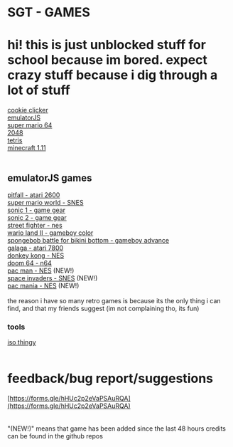 # SGT - GAMES

# hi! this is just unblocked stuff for school because im bored. expect crazy stuff because i dig through a lot of stuff <br>
[cookie clicker](https://schoolgamethingy.github.io/sgt-cookieclicker/) <br>
[emulatorJS](https://schoolgamethingy.github.io/sgt-EmulatorJS/) <br>
[super mario 64](https://schoolgamethingy.github.io/sgt-sm64/) <br>
[2048](https://schoolgamethingy.github.io/sgt-2048/) <br> 
[tetris](https://schoolgamethingy.github.io/sgt-tetris/) <br>
[minecraft 1.11](https://schoolgamethingy.github.io/sgt-minecraft/)<br>
<br>
## emulatorJS games <br>
[pitfall - atari 2600](https://schoolgamethingy.github.io/sgt-pitfall/)<br>
[super mario world - SNES](https://schoolgamethingy.github.io/sgt-smw/)<br>
[sonic 1 - game gear](https://schoolgamethingy.github.io/sgt-sonic1/)<br>
[sonic 2 - game gear](https://schoolgamethingy.github.io/sgt-sonic2/)<br>
[street fighter - nes](https://schoolgamethingy.github.io/sgt-stfighter/)<br>
[wario land II - gameboy color](https://schoolgamethingy.github.io/sgt-warioland/)<br>
[spongebob battle for bikini bottom - gameboy advance](https://schoolgamethingy.github.io/sgt-spongebob/)<br>
[galaga - atari 7800](https://schoolgamethingy.github.io/sgt-galaga/)<br>
[donkey kong - NES](https://schoolgamethingy.github.io/sgt-donkeykong/)<br>
[doom 64 - n64](https://schoolgamethingy.github.io/sgt-doom64/)<br>
[pac man - NES](https://schoolgamethingy.github.io/sgt-pacman/) (NEW!)<br>
[space invaders - SNES](https://schoolgamethingy.github.io/sgt-invader) (NEW!)<br>
[pac mania - NES](https://schoolgamethingy.github.io/sgt-mania) (NEW!)<br>
<br>
the reason i have so many retro games is because its the only thing i can find, and that my friends suggest (im not complaining tho, its fun)
### tools <br>
[iso thingy](https://schoolgamethingy.github.io/sgt-RomPatcher.js/) <br>
<br>
# feedback/bug report/suggestions <br>
[https://forms.gle/hHUc2p2eVaPSAuRQA](https://forms.gle/hHUc2p2eVaPSAuRQA)<br>
<br>
<br>
"(NEW!)" means that game has been added since the last 48 hours
credits can be found in the github repos
